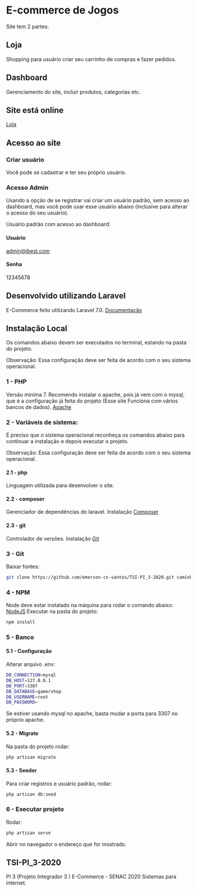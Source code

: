 # E-commerce de Jogos
Site tem 2 partes:

## Loja
Shopping para usuário criar seu carrinho de compras e fazer pedidos.

## Dashboard
Gerenciamento do site, incluir produtos, categorias etc.

## Site está online
[Loja](http://gameshopp.herokuapp.com/)

## Acesso ao site

### Criar usuário
Você pode se cadastrar e ter seu próprio usuário.

### Acesso Admin
Usando a opção de se registrar vai criar um usuário padrão, sem acesso ao dashboard,
mas você pode usar esse usuário abaixo (inclusive para alterar o acesso do seu usuário).

Usuário padrão com acesso ao dashboard:

#### Usuário
admin@ibest.com

#### Senha
12345678

## Desenvolvido utilizando Laravel
E-Commerce feito utilizando Laravel 7.0.
[Documentação](https://laravel.com/docs)

## Instalação Local
Os comandos abaixo devem ser executados no terminal, estando na pasta do projeto.

Observação: Essa configuração deve ser feita de acordo com o seu sistema operacional.

### 1 - PHP
Versão minima 7. 
Recomendo instalar o apache, pois já vem com o mysql, que é a configuração já feita do projeto (Esse site Funciona com vários bancos de dados).
[Apache](https://www.apachefriends.org/pt_br/index.html)

### 2 - Variáveis de sistema:
É preciso que o sistema operacional reconheça os comandos abaixo para continuar a instalação e depois executar o projeto.

Observação: Essa configuração deve ser feita de acordo com o seu sistema operacional.

#### 2.1 - php
Linguagem utilizada para desenvolver o site.

#### 2.2 - composer
Gerenciador de dependências do laravel.
Instalação [Composer](https://getcomposer.org/download/)

#### 2.3 - git
Controlador de versões.
Instalação [Git](https://git-scm.com/book/en/v2/Getting-Started-Installing-Git)

### 3 - Git
Baixar fontes: 
```bash
git clone https://github.com/emerson-cs-santos/TSI-PI_3-2020.git caminho_seu_pc
```

### 4 - NPM
Node deve estar instalado na máquina para rodar o comando abaixo:
[NodeJS](https://nodejs.org/en/download/)
Executar na pasta do projeto: 
```bash
npm install
```

### 5 - Banco

#### 5.1 - Configuração
Alterar arquivo .env:

```bash
DB_CONNECTION=mysql
DB_HOST=127.0.0.1
DB_PORT=3307
DB_DATABASE=gamershop
DB_USERNAME=root
DB_PASSWORD=
```

Se estiver usando mysql no apache, basta mudar a porta para 3307 no próprio apache.


#### 5.2 - Migrate
Na pasta do projeto rodar: 
```bash
php artisan migrate
```

#### 5.3 - Seeder
Para criar registros e usuário padrão, rodar: 
```bash
php artisan db:seed
```

### 6 - Executar projeto
Rodar: 
```bash
php artisan serve
```

Abrir no navegador o endereço que for mostrado.

## TSI-PI_3-2020
PI 3 (Projeto Integrador 3 ) E-Commerce  - SENAC 2020
Sistemas para internet.
